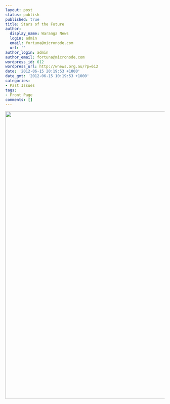 ```yaml
---
layout: post
status: publish
published: true
title: Stars of the Future
author:
  display_name: Waranga News
  login: admin
  email: fortuna@micronode.com
  url: ''
author_login: admin
author_email: fortuna@micronode.com
wordpress_id: 612
wordpress_url: http://wnews.org.au/?p=612
date: '2012-06-15 20:19:53 +1000'
date_gmt: '2012-06-15 10:19:53 +1000'
categories:
- Past Issues
tags:
- Front Page
comments: []
---
```

<p><a href="http://wnews.org.au/wp-content/uploads/2012/06/frontpage-20120614.pdf"><img class="alignnone size-full wp-image-610" title="Front Page - June 14, 2012" src="http://wnews.org.au/wp-content/uploads/2012/06/frontpage-20120614.png" alt="" width="624" height="907" /></a></p>
